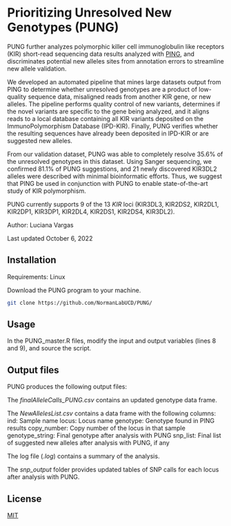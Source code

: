 # Prioritizing Unresolved New Genotypes (PUNG)

PUNG further analyzes polymorphic killer cell immunoglobulin like receptors (KIR) short-read sequencing data results analyzed with [PING](https://github.com/Hollenbach-lab/PING), and discriminates potential new alleles sites from annotation errors to streamline new allele validation.

We developed an automated pipeline that mines large datasets output from PING to determine whether unresolved genotypes are a product of low-quality sequence data, misaligned reads from another KIR gene, or new alleles. The pipeline performs quality control of new variants,  determines if the novel variants are specific to the gene being analyzed, and it aligns reads to a local database containing all KIR variants deposited on the ImmunoPolymorphism Database (IPD-KIR). Finally, PUNG verifies whether the resulting sequences have already been deposited in IPD-KIR or are suggested new alleles.

From our validation dataset, PUNG was able to completely resolve 35.6% of the unresolved genotypes in this dataset. Using Sanger sequencing, we confirmed 81.1% of PUNG suggestions, and 21 newly discovered KIR3DL2 alleles were described with minimal bioinformatic efforts. Thus, we suggest that PING be used in conjunction with PUNG to enable state-of-the-art study of KIR polymorphism.

PUNG currently supports 9 of the 13 _KIR_ loci (KIR3DL3, KIR2DS2, KIR2DL1, KIR2DP1, KIR3DP1, KIR2DL4, KIR2DS1, KIR2DS4, KIR3DL2).

Author: Luciana Vargas

Last updated October 6, 2022

## Installation

Requirements: Linux

Download the PUNG program to your machine.

```bash
git clone https://github.com/NormanLabUCD/PUNG/
```

## Usage

In the PUNG_master.R files, modify the input and output variables (lines 8 and 9), and source the script.

## Output files

PUNG produces the following output files:

The *finalAlleleCalls_PUNG.csv* contains an updated genotype data frame.

The *NewAllelesList.csv* contains a data frame with the following columns:
  ind: Sample name
  locus: Locus name
  genotype: Genotype found in PING results
  copy_number: Copy number of the locus in that sample
  genotype_string: Final genotype after analysis with PUNG
  snp_list: Final list of suggested new alleles after analysis with PUNG, if any

The log file (*.log*) contains a summary of the analysis.

The *snp_output* folder provides updated tables of SNP calls for each locus after analysis with PUNG.

## License
[MIT](https://choosealicense.com/licenses/mit/)
